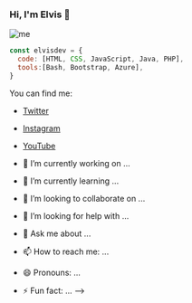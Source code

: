 ### Hi, I'm Elvis 👋

![me](https://user-images.githubusercontent.com/57382598/107990904-7a787880-6fa3-11eb-81f3-0dc8fbe91aa4.jpg)

```javascript
const elvisdev = {
  code: [HTML, CSS, JavaScript, Java, PHP],
  tools:[Bash, Bootstrap, Azure],
}
```

You can find me: 
- [Twitter](https://twitter.com/elvis7huerta)
- [Instagram](https://www.instagram.com/elvisdevs)
- [YouTube](https://www.youtube.com/channel/UCpyvp9Vz9unUpX0G9vTvw9A)


- 🔭 I’m currently working on ...
- 🌱 I’m currently learning ...
- 👯 I’m looking to collaborate on ...
- 🤔 I’m looking for help with ...
- 💬 Ask me about ...
- 📫 How to reach me: ...
- 😄 Pronouns: ...
- ⚡ Fun fact: ...
-->
